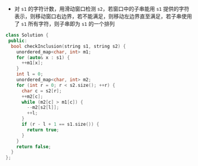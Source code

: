* 对 `s1` 的字符计数，用滑动窗口检测 `s2`，若窗口中的子串能用 `s1` 提供的字符表示，则移动窗口右边界，若不能满足，则移动左边界直至满足，若子串使用了 `s1` 所有字符，则子串即为 `s1` 的一个排列

```cpp
class Solution {
 public:
  bool checkInclusion(string s1, string s2) {
    unordered_map<char, int> m1;
    for (auto& x : s1) {
      ++m1[x];
    }
    int l = 0;
    unordered_map<char, int> m2;
    for (int r = 0; r < s2.size(); ++r) {
      char c = s2[r];
      ++m2[c];
      while (m2[c] > m1[c]) {
        --m2[s2[l]];
        ++l;
      }
      if (r - l + 1 == s1.size()) {
        return true;
      }
    }
    return false;
  }
};
```
